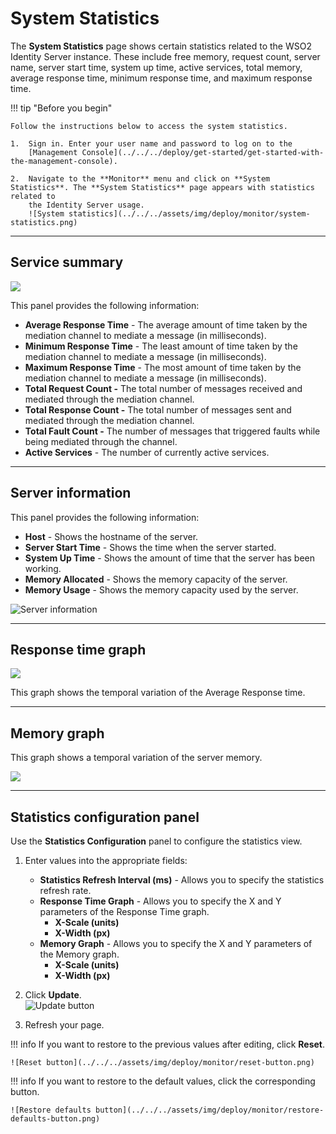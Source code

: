 # System Statistics

The **System Statistics** page shows certain statistics related to the
WSO2 Identity Server instance. These include free memory, request count,
server name, server start time, system up time, active services, total
memory, average response time, minimum response time, and maximum
response time.

!!! tip "Before you begin"

    Follow the instructions below to access the system statistics.

    1.  Sign in. Enter your user name and password to log on to the
        [Management Console](../../../deploy/get-started/get-started-with-the-management-console).        
        
    2.  Navigate to the **Monitor** menu and click on **System Statistics**. The **System Statistics** page appears with statistics related to
        the Identity Server usage.  
        ![System statistics](../../../assets/img/deploy/monitor/system-statistics.png) 

---

## Service summary

![](../../../assets/img/deploy/monitor/service-summary.png)

This panel provides the following information:

-   **Average Response Time** - The average amount of time taken by the
    mediation channel to mediate a message (in milliseconds).
-   **Minimum Response Time** - The least amount of time taken by the
    mediation channel to mediate a message (in milliseconds).
-   **Maximum Response Time** - The most amount of time taken by the
    mediation channel to mediate a message (in milliseconds).
-   **Total Request Count -** The total number of messages received and
    mediated through the mediation channel.
-   **Total Response Count -** The total number of messages sent and
    mediated through the mediation channel.
-   **Total Fault Count -** The number of messages that triggered faults
    while being mediated through the channel.
-   **Active Services** - The number of currently active services.

---

## Server information

This panel provides the following information:

-   **Host** - Shows the hostname of the server.
-   **Server Start Time** - Shows the time when the server started.
-   **System Up Time** - Shows the amount of time that the server has
    been working.
-   **Memory Allocated** - Shows the memory capacity of the server.
-   **Memory Usage** - Shows the memory capacity used by the server.

![Server information](../../../assets/img/deploy/monitor/server-information.png) 

---

## Response time graph

![](../../../assets/img/deploy/monitor/response-time.png)

This graph shows the temporal variation of the Average Response time.

---

## Memory graph

This graph shows a temporal variation of the server memory.

![](../../../assets/img/deploy/monitor/memory-graph.png)

---

## Statistics configuration panel

Use the **Statistics Configuration** panel to configure the statistics
view.

1.  Enter values into the appropriate fields:
    -   **Statistics Refresh Interval (ms)** - Allows you to specify the
        statistics refresh rate.
    -   **Response Time Graph** - Allows you to specify the X and Y
        parameters of the Response Time graph.
        -   **X-Scale (units)**
        -   **X-Width (px)**
    -   **Memory Graph** - Allows you to specify the X and Y parameters
        of the Memory graph.
        -   **X-Scale (units)**
        -   **X-Width (px)**
2.  Click **Update**.  
    ![Update button](../../../assets/img/deploy/monitor/update-button.png)

3.  Refresh your page.

!!! info
    If you want to restore to the previous values after editing, click **Reset**.

    ![Reset button](../../../assets/img/deploy/monitor/reset-button.png)

!!! info
    If you want to restore to the default values, click the corresponding button.

    ![Restore defaults button](../../../assets/img/deploy/monitor/restore-defaults-button.png)
